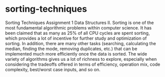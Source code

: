 # sorting-techniques
Sorting Techniques Assignment 1 Data Structures II. Sorting is one of the most fundamental algorithmic problems within computer science. It has been claimed that as many as 25% of all CPU cycles are spent sorting, which provides a lot of incentive for further study and optimization of sorting. In addition, there are many other tasks (searching, calculating the median, finding the mode, removing duplicates, etc.) that can be implemented much more efficiently once the data is sorted. The wide variety of algorithms gives us a lot of richness to explore, especially when considering the tradeoffs offered in terms of efficiency, operation mix, code complexity, best/worst case inputs, and so on.
